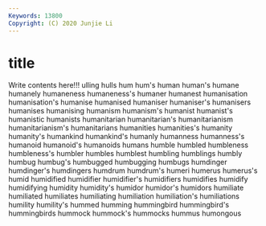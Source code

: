 ```yaml
---
Keywords: 13800
Copyright: (C) 2020 Junjie Li
---
```


# title

Write contents here!!!
ulling 
hulls 
hum 
hum's 
human 
human's 
humane
humanely 
humaneness 
humaneness's 
humaner 
humanest 
humanisation 
humanisation's 
humanise 
humanised 
humaniser
humaniser's 
humanisers 
humanises 
humanising 
humanism 
humanism's 
humanist 
humanist's 
humanistic 
humanists
humanitarian 
humanitarian's 
humanitarianism 
humanitarianism's 
humanitarians 
humanities 
humanities's 
humanity 
humanity's 
humankind
humankind's 
humanly 
humanness 
humanness's 
humanoid 
humanoid's 
humanoids 
humans 
humble 
humbled
humbleness 
humbleness's 
humbler 
humbles 
humblest 
humbling 
humblings 
humbly 
humbug 
humbug's
humbugged 
humbugging 
humbugs 
humdinger 
humdinger's 
humdingers 
humdrum 
humdrum's 
humeri 
humerus
humerus's 
humid 
humidified 
humidifier 
humidifier's 
humidifiers 
humidifies 
humidify 
humidifying 
humidity
humidity's 
humidor 
humidor's 
humidors 
humiliate 
humiliated 
humiliates 
humiliating 
humiliation 
humiliation's
humiliations 
humility 
humility's 
hummed 
humming 
hummingbird 
hummingbird's 
hummingbirds 
hummock 
hummock's
hummocks 
hummus 
humongous 
